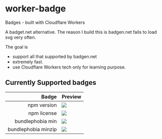 worker-badge
============

Badges - built with Cloudflare Workers

A badget.net alternative. The reason I build this is badgen.net fails to load svg very often.

The goal is

* support all that supported by badgen.net
* extremely fast.
* use Cloudflare Workers tech only for learning purpose.

## Currently Supported badges

|               Badge | Preview                                                              |
|--------------------:|----------------------------------------------------------------------|
| npm version         | ![](https://badge-staging.tuananh.net/npm/v/camaro)                  |
| npm license         | ![](https://badge-staging.tuananh.net/npm/license/camaro)            |
| bundlephobia min    | ![]( https://badge-staging.tuananh.net/bundlephobia/min/camaro )    |
| bundlephobia minzip | ![]( https://badge-staging.tuananh.net/bundlephobia/minzip/camaro ) |